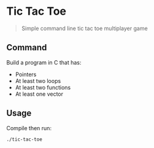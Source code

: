 # Tic Tac Toe

> Simple command line tic tac toe multiplayer game

## Command

Build a program in C that has:

- Pointers
- At least two loops
- At least two functions
- At least one vector

## Usage

Compile then run:

```sh
./tic-tac-toe
```
